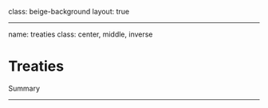 class: beige-background
layout: true

---

name: treaties
class: center, middle, inverse

# Treaties
Summary

---